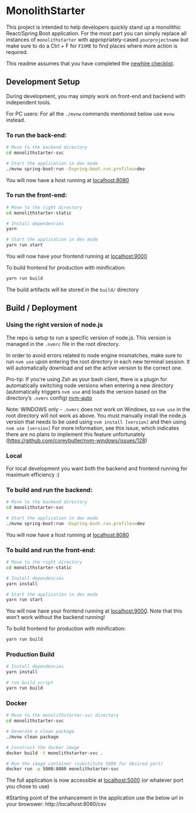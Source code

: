 # MonolithStarter

This project is intended to help developers quickly stand up a monolithic React/Spring Boot application. For the most part you can simply replace all instances of `monolithstarter` with appropriately-cased `yourprojectname` but make sure to do a Ctrl + F for `FIXME` to find places where more action is required.

This readme assumes that you have completed the [newhire checklist](https://github.com/validityhq/we_the_engineers/tree/master/newhire).

## Development Setup

During development, you may simply work on front-end and backend with independent tools.

For PC users: For all the `./mvnw` commands mentioned below use `mvnw` instead.

### To run the back-end:

```bash
# Move to the backend directory
cd monolithstarter-svc

# Start the application in dev mode
./mvnw spring-boot:run -Dspring-boot.run.profiles=dev
```

You will now have a host running at [localhost:8080](http://localhost:8080/)

### To run the front-end:

```bash
# Move to the right directory
cd monolithstarter-static

# Install dependencies
yarn

# Start the application in dev mode
yarn run start
```
You will now have your frontend running at [localhost:9000](http://localhost:9000/)

To build frontend for production with minification:

```bash
yarn run build
```

The build artifacts will be stored in the `build/` directory


## Build / Deployment

### Using the right version of node.js

The repo is setup to run a specific version of node.js.  This version is managed in the `.nvmrc` file in the root directory.

In order to avoid errors related to node engine mismatches, make sure to run `nvm use` upon entering the root directory in each new terminal session. It will automatically download and set the active version to the correct one.

Pro-tip: If you're using Zsh as your bash client, there is a plugin for automatically switching node versions when entering a new directory (automatically triggers `nvm use` and  loads the version based on the directory’s `.nvmrc` config) [nvm-auto](https://github.com/dijitalmunky/nvm-auto)

Note: WINDOWS only - `.nvmrc` does not work on Windows, so `nvm use` in the root directory will not work as above. You must manually install the node.js version that needs to be used using `nvm install [version]` and then using `nvm use [version]` For more information, see this issue, which indicates there are no plans to implement this feature unfortunately (https://github.com/coreybutler/nvm-windows/issues/128)

### Local

For local development you want both the backend and frontend running for maximum efficiency :)

### To build and run the backend:

```bash
# Move to the backend directory
cd monolithstarter-svc

# Start the application in dev mode
./mvnw spring-boot:run -Dspring-boot.run.profiles=dev
```

You will now have a host running at [localhost:8080](http://localhost:8080/)

### To build and run the front-end:

```bash
# Move to the right directory
cd monolithstarter-static

# Install dependencies
yarn install

# Start the application in dev mode
yarn run start
```
You will now have your frontend running at [localhost:9000](http://localhost:9000/). Note that this won't work without the backend running!

To build frontend for production with minification:

```bash
yarn run build
```

### Production Build

```bash
# Install dependencies
yarn install

# run build script
yarn run build
```


### Docker
```bash
# Move to the monolithstarter-svc directory
cd monolithstarter-svc

# Generate a clean package
./mvnw clean package

# Construct the docker image
docker build -t monolithstarter-svc .

# Run the image container (substitute 5000 for desired port)
docker run -p 5000:8080 monolithstarter-svc
```
The full application is now accessible at [localhost:5000](http://localhost:5000/) (or whatever port you chose to use)

#Starting point of the enhancement in the application use the below url in your browswer:
http://localhost:8080/csv
